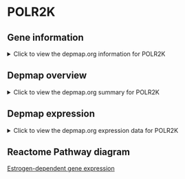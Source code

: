<h1>POLR2K</h1>

<h2>Gene information</h2>
<details>
  <summary>Click to view the depmap.org information for POLR2K</summary>
  <iframe src="https://depmap.org/portal/gene/POLR2K?tab=about" style="border:none;width:100%;height:800px"></iframe>
</details>

<h2>Depmap overview</h2>
<details>
  <summary>Click to view the depmap.org summary for POLR2K</summary>
  <iframe src="https://depmap.org/portal/gene/POLR2K?tab=overview" style="border:none;width:100%;height:800px"></iframe>
</details>

<h2>Depmap expression</h2>
<details>
  <summary>Click to view the depmap.org expression data for POLR2K</summary>
  <iframe src="https://depmap.org/portal/gene/POLR2K?tab=characterization" style="border:none;width:100%;height:800px"></iframe>
</details>



<h2>Reactome Pathway diagram</h2>
<a href="https://reactome.org/PathwayBrowser/#/R-HSA-9018519" target="_BLANK">Estrogen-dependent gene expression</a>



